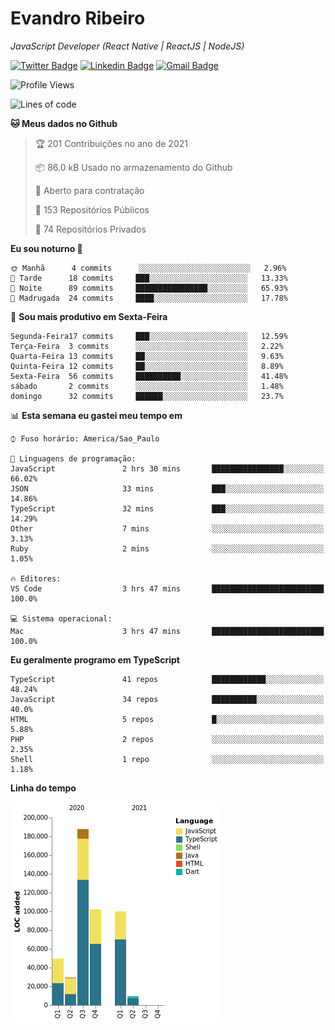 # Evandro **Ribeiro**

*JavaScript Developer (React Native | ReactJS | NodeJS)*

[![Twitter Badge](https://img.shields.io/badge/-@ribeiroevandro-201B2D?style=flat-square&labelColor=201B2D&logo=twitter&logoColor=white&link=https://twitter.com/ribeiroevandro)](https://twitter.com/ribeiroevandro) 
[![Linkedin Badge](https://img.shields.io/badge/-Evandro%20Ribeiro-201B2D?style=flat-square&logo=Linkedin&logoColor=white&link=https://www.linkedin.com/in/ribeiroevandro)](https://www.linkedin.com/in/ribeiroevandro) 
[![Gmail Badge](https://img.shields.io/badge/-oi@ribeiroevandro.com.br-201B2D?style=flat-square&logo=Gmail&logoColor=white&link=mailto:oi@ribeiroevandro.com.br)](mailto:oi@ribeiroevandro.com.br)


<!--START_SECTION:waka-->
![Profile Views](http://img.shields.io/badge/Visualizac%C3%B5es%20do%20perfil-0-blue)

![Lines of code](https://img.shields.io/badge/Desde%20o%20Hello%20World%20eu%20escrevi-478366%20linhas%20de%20c%C3%B3digo-blue)

**🐱 Meus dados no Github** 

> 🏆 201 Contribuições no ano de 2021
 > 
> 📦 86.0 kB Usado no armazenamento do Github 
 > 
> 💼 Aberto para contratação
 > 
> 📜 153 Repositórios Públicos 
 > 
> 🔑 74 Repositórios Privados  
 > 
**Eu sou noturno 🦉** 

```text
🌞 Manhã      4 commits      ░░░░░░░░░░░░░░░░░░░░░░░░░   2.96% 
🌆 Tarde      18 commits     ███░░░░░░░░░░░░░░░░░░░░░░   13.33% 
🌃 Noite      89 commits     ████████████████░░░░░░░░░   65.93% 
🌙 Madrugada  24 commits     ████░░░░░░░░░░░░░░░░░░░░░   17.78%

```
📅 **Sou mais produtivo em Sexta-Feira** 

```text
Segunda-Feira17 commits     ███░░░░░░░░░░░░░░░░░░░░░░   12.59% 
Terça-Feira  3 commits      ░░░░░░░░░░░░░░░░░░░░░░░░░   2.22% 
Quarta-Feira 13 commits     ██░░░░░░░░░░░░░░░░░░░░░░░   9.63% 
Quinta-Feira 12 commits     ██░░░░░░░░░░░░░░░░░░░░░░░   8.89% 
Sexta-Feira  56 commits     ██████████░░░░░░░░░░░░░░░   41.48% 
sábado       2 commits      ░░░░░░░░░░░░░░░░░░░░░░░░░   1.48% 
domingo      32 commits     ██████░░░░░░░░░░░░░░░░░░░   23.7%

```


📊 **Esta semana eu gastei meu tempo em** 

```text
⌚︎ Fuso horário: America/Sao_Paulo

💬 Linguagens de programação: 
JavaScript               2 hrs 30 mins       ████████████████░░░░░░░░░   66.02% 
JSON                     33 mins             ███░░░░░░░░░░░░░░░░░░░░░░   14.86% 
TypeScript               32 mins             ███░░░░░░░░░░░░░░░░░░░░░░   14.29% 
Other                    7 mins              ░░░░░░░░░░░░░░░░░░░░░░░░░   3.13% 
Ruby                     2 mins              ░░░░░░░░░░░░░░░░░░░░░░░░░   1.05%

🔥 Editores: 
VS Code                  3 hrs 47 mins       █████████████████████████   100.0%

💻 Sistema operacional: 
Mac                      3 hrs 47 mins       █████████████████████████   100.0%

```

**Eu geralmente programo em TypeScript** 

```text
TypeScript               41 repos            ████████████░░░░░░░░░░░░░   48.24% 
JavaScript               34 repos            ██████████░░░░░░░░░░░░░░░   40.0% 
HTML                     5 repos             █░░░░░░░░░░░░░░░░░░░░░░░░   5.88% 
PHP                      2 repos             ░░░░░░░░░░░░░░░░░░░░░░░░░   2.35% 
Shell                    1 repo              ░░░░░░░░░░░░░░░░░░░░░░░░░   1.18%

```


**Linha do tempo**

![Chart not found](https://raw.githubusercontent.com/ribeiroevandro/ribeiroevandro/master/charts/bar_graph.png) 


<!--END_SECTION:waka-->
